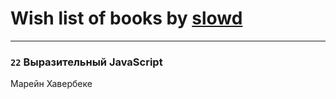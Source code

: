 # Wish list of books by [slowd](https://plus.google.com/u/0/103100437955997490081/)
---

### `22` Выразительный JavaScript
Марейн Хавербеке

